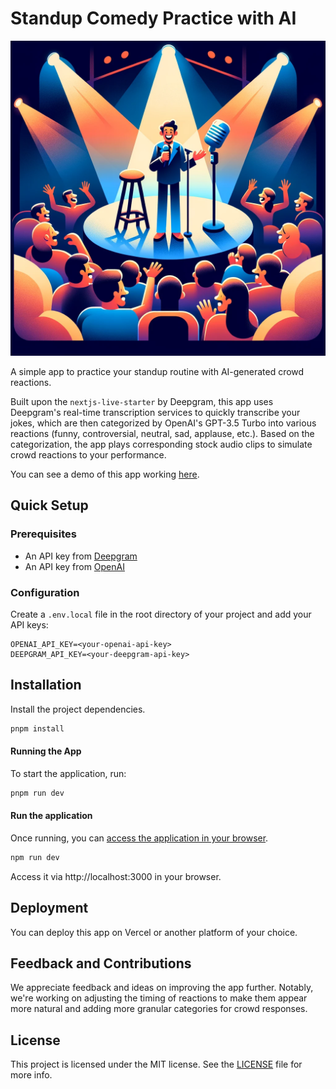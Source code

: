 # Standup Comedy Practice with AI

![Cover Image](./public/cover.webp)

A simple app to practice your standup routine with AI-generated crowd reactions. 

Built upon the `nextjs-live-starter` by Deepgram, this app uses Deepgram's real-time transcription services to quickly transcribe your jokes, which are then categorized by OpenAI's GPT-3.5 Turbo into various reactions (funny, controversial, neutral, sad, applause, etc.). Based on the categorization, the app plays corresponding stock audio clips to simulate crowd reactions to your performance.

You can see a demo of this app working [here]([http://your-placeholder-link.com](https://www.loom.com/share/2a8e84ba72a84bbe88f7f06b8ce69b31?sid=db1b35e5-5f96-4a7c-8fc8-58398e712232)).

## Quick Setup

### Prerequisites

- An API key from [Deepgram](https://deepgram.com/)
- An API key from [OpenAI](https://openai.com/)

### Configuration

Create a `.env.local` file in the root directory of your project and add your API keys:

```plaintext
OPENAI_API_KEY=<your-openai-api-key>
DEEPGRAM_API_KEY=<your-deepgram-api-key>
```

## Installation

Install the project dependencies.

```bash
pnpm install
```

#### Running the App

To start the application, run:

```bash
pnpm run dev
```

#### Run the application

Once running, you can [access the application in your browser](http://localhost:3000).

```bash
npm run dev
```

Access it via http://localhost:3000 in your browser.

## Deployment

You can deploy this app on Vercel or another platform of your choice.

## Feedback and Contributions

We appreciate feedback and ideas on improving the app further. Notably, we're working on adjusting the timing of reactions to make them appear more natural and adding more granular categories for crowd responses.

## License

This project is licensed under the MIT license. See the [LICENSE](./LICENSE) file for more info.
